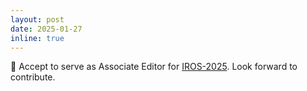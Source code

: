 ```yaml
---
layout: post
date: 2025-01-27
inline: true
---
```

📖 Accept to serve as Associate Editor for [IROS-2025](http://www.iros25.org/). Look forward to contribute.